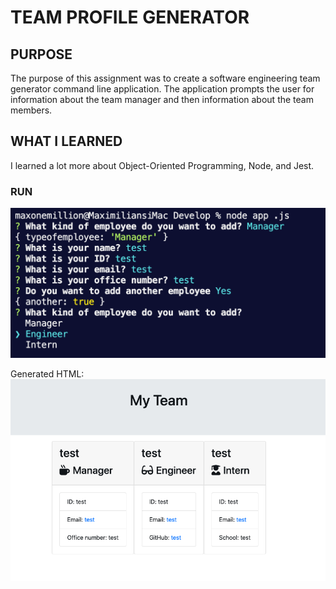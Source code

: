# TEAM PROFILE GENERATOR

## PURPOSE
The purpose of this assignment was to create a software engineering team generator command line application. The application prompts the user for information about the team manager and then information about the team members.

## WHAT I LEARNED
I learned a lot more about Object-Oriented Programming, Node, and Jest.

### RUN
![project screenshot](Develop/images/screenshot.png)

Generated HTML:
![project screenshot](Develop/images/screenshot2.png)